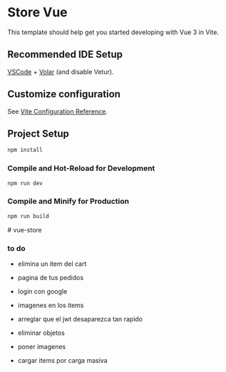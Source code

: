 # Store Vue

This template should help get you started developing with Vue 3 in Vite.

## Recommended IDE Setup

[VSCode](https://code.visualstudio.com/) + [Volar](https://marketplace.visualstudio.com/items?itemName=Vue.volar) (and disable Vetur).

## Customize configuration

See [Vite Configuration Reference](https://vite.dev/config/).

## Project Setup

```sh
npm install
```

### Compile and Hot-Reload for Development

```sh
npm run dev
```

### Compile and Minify for Production

```sh
npm run build
```
#   v u e - s t o r e 
 
 


### to do  


- elimina un item del cart
- pagina de tus pedidos
- login con google
- imagenes en los items
- arreglar que el jwt desaparezca tan rapido
- eliminar objetos
- poner imagenes

- cargar items por carga masiva